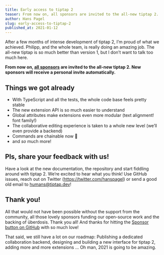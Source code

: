 ```yaml
---
title: Early access to tiptap 2
teaser: From now on, all sponsors are invited to the all-new tiptap 2. New sponsors will receive a personal invite automatically.
author: Hans Pagel
slug: early-access-to-tiptap-2
published_at: 2021-01-12
---
```


After a few months of intense development of tiptap 2, I’m proud of what we achieved. Philipp, and the whole team, is really doing an amazing job. The all-new tiptap is so much better than version 1, but I don’t want to talk too much here.

**From now on, [all sponsors](https://github.com/sponsors/ueberdosis) are invited to the all-new tiptap 2. New sponsors will receive a personal invite automatically.**

## Things we got already
* With TypeScript and all the tests, the whole code base feels pretty stable
* The new extension API is so much easier to understand
* Global attributes make extensions even more modular (text alignment! font family!)
* The collaborative editing experience is taken to a whole new level (we’ll even provide a backend)
* Commands are chainable now 🤯
* and *so* much more!

## Pls, share your feedback with us!
Have a look at the new documentation, the repository and start fiddling around with tiptap 2. We’re excited to hear what you think! Use GitHub issues, reach out on Twitter (https://twitter.com/hanspagel) or send a good old email to [humans@tiptap.dev](mailto:humans@tiptap.dev)!

## Thank you!
All that would not have been possible without the support from the community, all those lovely sponsors funding our open-source work and the backing of überdosis. Thank you all! And thanks for hitting the [Sponsor button on GitHub](https://github.com/sponsors/ueberdosis/) with so much love!

That said, we still have a lot on our roadmap: Publishing a dedicated collaboration backend, designing and building a new interface for tiptap 2, adding more and more extensions … Oh man, 2021 is going to be amazing.